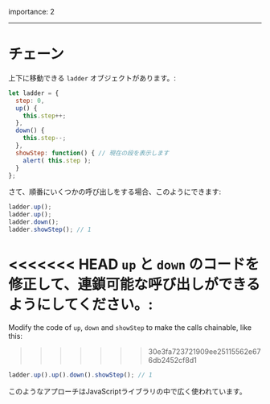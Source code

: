 importance: 2

---

# チェーン

上下に移動できる `ladder` オブジェクトがあります。:

```js
let ladder = {
  step: 0,
  up() {
    this.step++;
  },
  down() {
    this.step--;
  },
  showStep: function() { // 現在の段を表示します
    alert( this.step );
  }
};
```

さて、順番にいくつかの呼び出しをする場合、このようにできます:

```js
ladder.up();
ladder.up();
ladder.down();
ladder.showStep(); // 1
```

<<<<<<< HEAD
`up` と `down` のコードを修正して、連鎖可能な呼び出しができるようにしてください。:
=======
Modify the code of `up`, `down` and `showStep` to make the calls chainable, like this:
>>>>>>> 30e3fa723721909ee25115562e676db2452cf8d1

```js
ladder.up().up().down().showStep(); // 1
```

このようなアプローチはJavaScriptライブラリの中で広く使われています。
